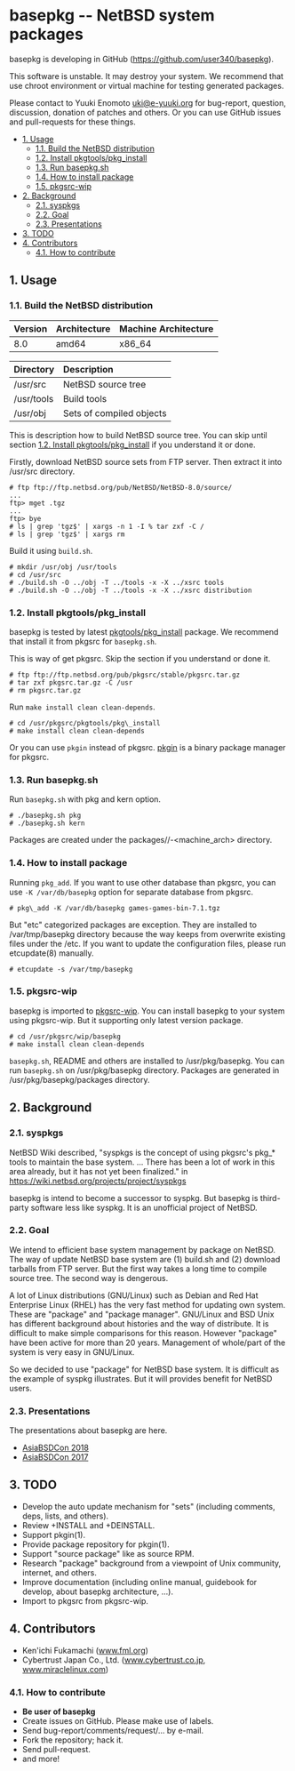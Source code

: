 # basepkg -- NetBSD system packages

basepkg is developing in GitHub (https://github.com/user340/basepkg).

This software is unstable. It may destroy your system. We recommend that use chroot environment or virtual machine for testing generated packages.

Please contact to Yuuki Enomoto <uki@e-yuuki.org> for bug-report, question, discussion, donation of patches and others. Or you can use GitHub issues and pull-requests for these things.

<!-- vim-markdown-toc GFM -->

* [1. Usage](#1-usage)
    * [1.1. Build the NetBSD distribution](#11-build-the-netbsd-distribution)
    * [1.2. Install pkgtools/pkg\_install](#12-install-pkgtoolspkg_install)
    * [1.3. Run basepkg.sh](#13-run-basepkgsh)
    * [1.4. How to install package](#14-how-to-install-package)
    * [1.5. pkgsrc-wip](#15-pkgsrc-wip)
* [2. Background](#2-background)
    * [2.1. syspkgs](#21-syspkgs)
    * [2.2. Goal](#22-goal)
    * [2.3. Presentations](#23-presentations)
* [3. TODO](#3-todo)
* [4. Contributors](#4-contributors)
    * [4.1. How to contribute](#41-how-to-contribute)

<!-- vim-markdown-toc -->

## 1. Usage

### 1.1. Build the NetBSD distribution

|Version|Architecture|Machine Architecture|
|:--|:--|:--|
|8.0|amd64|x86\_64|

|Directory|Description|
|:--|:--|
|/usr/src|NetBSD source tree|
|/usr/tools|Build tools|
|/usr/obj|Sets of compiled objects|

This is description how to build NetBSD source tree. You can skip until section [1.2. Install pkgtools/pkg\_install](#12-install-pkgtoolspkg_install) if you understand it or done.

Firstly, download NetBSD source sets from FTP server. Then extract it into /usr/src directory.

```
# ftp ftp://ftp.netbsd.org/pub/NetBSD/NetBSD-8.0/source/
...
ftp> mget .tgz
...
ftp> bye
# ls | grep 'tgz$' | xargs -n 1 -I % tar zxf -C /
# ls | grep 'tgz$' | xargs rm
```

Build it using `build.sh`.

```
# mkdir /usr/obj /usr/tools
# cd /usr/src
# ./build.sh -O ../obj -T ../tools -x -X ../xsrc tools
# ./build.sh -O ../obj -T ../tools -x -X ../xsrc distribution
```

### 1.2. Install pkgtools/pkg\_install

basepkg is tested by latest [pkgtools/pkg\_install](http://pkgsrc.se/pkgtools/pkg_install) package. We recommend that install it from pkgsrc for `basepkg.sh`.

This is way of get pkgsrc. Skip the section if you understand or done it.

```
# ftp ftp://ftp.netbsd.org/pub/pkgsrc/stable/pkgsrc.tar.gz
# tar zxf pkgsrc.tar.gz -C /usr
# rm pkgsrc.tar.gz
```

Run `make install clean clean-depends`.

```
# cd /usr/pkgsrc/pkgtools/pkg\_install
# make install clean clean-depends
```

Or you can use `pkgin` instead of pkgsrc. [pkgin](http://pkgin.net) is a binary package manager for pkgsrc.

### 1.3. Run basepkg.sh

Run `basepkg.sh` with pkg and kern option.

```
# ./basepkg.sh pkg
# ./basepkg.sh kern
```

Packages are created under the packages/<release-version>/<machine>-<machine_arch> directory.

### 1.4. How to install package

Running `pkg_add`. If you want to use other database than pkgsrc, you can use `-K /var/db/basepkg` option for separate database from pkgsrc.

```
# pkg\_add -K /var/db/basepkg games-games-bin-7.1.tgz
```

But "etc" categorized packages are exception. They are installed to /var/tmp/basepkg directory because the way keeps from overwrite existing files under the /etc. If you want to update the configuration files, please run etcupdate(8) manually.

```
# etcupdate -s /var/tmp/basepkg
```

### 1.5. pkgsrc-wip

basepkg is imported to [pkgsrc-wip](https://pkgsrc.org/wip). You can install basepkg to your system using pkgsrc-wip. But it supporting only latest version package.

```
# cd /usr/pkgsrc/wip/basepkg
# make install clean clean-depends
```

`basepkg.sh`, README and others are installed to /usr/pkg/basepkg. You can run `basepkg.sh` on /usr/pkg/basepkg directory. Packages are generated in /usr/pkg/basepkg/packages directory.

## 2. Background

### 2.1. syspkgs

NetBSD Wiki described, "syspkgs is the concept of using pkgsrc's pkg\_\* tools to maintain the base system. ... There has been a lot of work in this area already, but it has not yet been finalized." in https://wiki.netbsd.org/projects/project/syspkgs

basepkg is intend to become a successor to syspkg. But basepkg is third-party software less like syspkg. It is an unofficial project of NetBSD.

### 2.2. Goal

We intend to efficient base system management by package on NetBSD. The way of update NetBSD base system are (1) build.sh and (2) download tarballs from FTP server. But the first way takes a long time to compile source tree. The second way is dengerous. 

A lot of Linux distributions (GNU/Linux) such as Debian and Red Hat Enterprise Linux (RHEL) has the very fast method for updating own system. These are "package" and "package manager". GNU/Linux and BSD Unix has different background about histories and the way of distribute. It is difficult to make simple comparisons for this reason. However "package" have been active for more than 20 years.  Management of whole/part of the system is very easy in GNU/Linux.

So we decided to use "package" for NetBSD base system. It is difficult as the example of syspkg illustrates. But it will provides benefit for NetBSD users.

### 2.3. Presentations

The presentations about basepkg are here.

* [AsiaBSDCon 2018](http://www.netbsd.org/gallery/presentations/yuuki/2018_AsiaBSDCon/AsiaBSDCon2018-basepkg-paper.pdf )
* [AsiaBSDCon 2017](http://www.netbsd.org/gallery/presentations/yuuki/2017_AsiaBSDCon/basepkg.pdf)

## 3. TODO

* Develop the auto update mechanism for "sets" (including comments, deps, lists, and others).
* Review +INSTALL and +DEINSTALL.
* Support pkgin(1).
* Provide package repository for pkgin(1).
* Support "source package" like as source RPM.
* Research "package" background from a viewpoint of Unix community, internet, and others.
* Improve documentation (including online manual, guidebook for develop, about basepkg architecture, ...).
* Import to pkgsrc from pkgsrc-wip.

## 4. Contributors

* Ken'ichi Fukamachi (www.fml.org)
* Cybertrust Japan Co., Ltd. (www.cybertrust.co.jp, www.miraclelinux.com)

### 4.1. How to contribute

* __Be user of basepkg__
* Create issues on GitHub. Please make use of labels.
* Send bug-report/comments/request/... by e-mail.
* Fork the repository; hack it.
* Send pull-request.
* and more!
